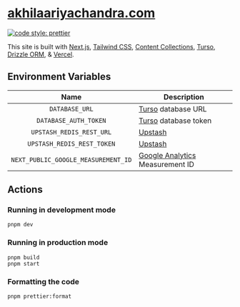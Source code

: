 # [akhilaariyachandra.com](https://akhilaariyachandra.com/)

[![code style: prettier](https://img.shields.io/badge/code_style-prettier-ff69b4.svg?style=flat-square)](https://github.com/prettier/prettier)

This site is built with [Next.js](https://nextjs.org/), [Tailwind CSS](https://tailwindcss.com/), [Content Collections](https://www.content-collections.dev/), [Turso](https://turso.tech/), [Drizzle ORM](https://github.com/drizzle-team/drizzle-orm), & [Vercel](https://vercel.com/home).

## Environment Variables

|                Name                 | Description                                                               |
| :---------------------------------: | ------------------------------------------------------------------------- |
|           `DATABASE_URL`            | [Turso](https://turso.tech/) database URL                                 |
|        `DATABASE_AUTH_TOKEN`        | [Turso](https://turso.tech/) database token                               |
|      `UPSTASH_REDIS_REST_URL`       | [Upstash](https://upstash.com/)                                           |
|     `UPSTASH_REDIS_REST_TOKEN`      | [Upstash](https://upstash.com/)                                           |
| `NEXT_PUBLIC_GOOGLE_MEASUREMENT_ID` | [Google Analytics](https://analytics.google.com/analytics) Measurement ID |

## Actions

### Running in development mode

```shell
pnpm dev
```

### Running in production mode

```shell
pnpm build
pnpm start
```

### Formatting the code

```shell
pnpm prettier:format
```
